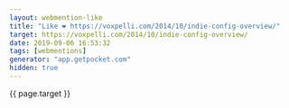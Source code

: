 ```yaml
---
layout: webmention-like
title: "Like ❤️ https://voxpelli.com/2014/10/indie-config-overview/"
target: https://voxpelli.com/2014/10/indie-config-overview/
date: 2019-09-06 16:53:32
tags: [webmentions]
generator: "app.getpocket.com"
hidden: true
---
```


{{ page.target }}
